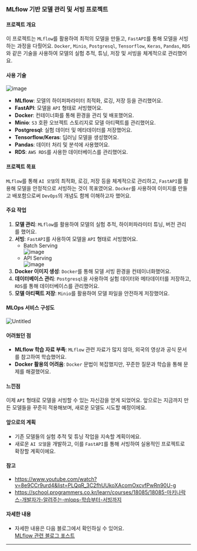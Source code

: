 ### MLflow 기반 모델 관리 및 서빙 프로젝트

#### 프로젝트 개요
이 프로젝트는 `MLflow`를 활용하여 최적의 모델을 만들고, `FastAPI`를 통해 모델을 서빙하는 과정을 다뤘어요. `Docker`, `Minio`, `Postgresql`, `Tensorflow`, `Keras`, `Pandas`, `RDS`와 같은 기술을 사용하여 모델의 실험 추적, 튜닝, 저장 및 서빙을 체계적으로 관리했어요.

#### 사용 기술
![image](https://github.com/user-attachments/assets/53b66853-c9be-44bd-8b54-e6f65ca277be)

- **MLflow**: 모델의 하이퍼파라미터 최적화, 로깅, 저장 등을 관리했어요.
- **FastAPI**: 모델을 `API` 형태로 서빙했어요.
- **Docker**: 컨테이너화를 통해 환경을 관리 및 배포했어요.
- **Minio**: `S3` 호환 오브젝트 스토리지로 모델 아티팩트를 관리했어요.
- **Postgresql**: 실험 데이터 및 메타데이터를 저장했어요.
- **Tensorflow/Keras**: 딥러닝 모델을 생성했어요.
- **Pandas**: 데이터 처리 및 분석에 사용했어요.
- **RDS**: `AWS RDS`를 사용한 데이터베이스를 관리했어요.

#### 프로젝트 목표
`MLflow`를 통해 `AI 모델`의 최적화, 로깅, 저장 등을 체계적으로 관리하고, `FastAPI`를 활용해 모델을 안정적으로 서빙하는 것이 목표였어요. `Docker`를 사용하여 이미지를 만들고 배포함으로써 `DevOps`의 개념도 함께 이해하고자 했어요.

#### 주요 작업
1. **모델 관리**: `MLflow`를 활용하여 모델의 실험 추적, 하이퍼파라미터 튜닝, 버전 관리를 했어요.
2. **서빙**: `FastAPI`를 사용하여 모델을 `API` 형태로 서빙했어요.
   - Batch Serving  
     ![image](https://github.com/user-attachments/assets/a28923ba-bff1-4090-9de2-d06c5e2eb82f)
   - API Serving  
     ![image](https://github.com/user-attachments/assets/c651ab9a-c1d6-4a8e-ab69-4079049b1e84)
3. **Docker 이미지 생성**: `Docker`를 통해 모델 서빙 환경을 컨테이너화했어요.
4. **데이터베이스 관리**: `Postgresql`을 사용하여 실험 데이터와 메타데이터를 저장하고, `RDS`를 통해 데이터베이스를 관리했어요.
5. **모델 아티팩트 저장**: `Minio`를 활용하여 모델 파일을 안전하게 저장했어요.

#### MLOps 서비스 구성도
![Untitled](https://github.com/user-attachments/assets/dd3ede86-800c-44fc-997d-7729ca930df7)

#### 어려웠던 점
- **MLflow 학습 자료 부족**: `MLflow` 관련 자료가 많지 않아, 외국의 영상과 공식 문서를 참고하여 학습했어요.
- **Docker 활용의 어려움**: `Docker` 문법이 복잡했지만, 꾸준한 질문과 학습을 통해 문제를 해결했어요.

#### 느낀점
이제 `API` 형태로 모델을 서빙할 수 있는 자신감을 얻게 되었어요. 앞으로는 지금까지 만든 모델들을 꾸준히 적용해보며, 새로운 모델도 시도할 예정이에요.

#### 앞으로의 계획
- 기존 모델들의 실험 추적 및 튜닝 작업을 지속할 계획이에요.
- 새로운 `AI 모델`을 개발하고, 이를 `FastAPI`를 통해 서빙하여 실용적인 프로젝트로 확장할 계획이에요.

#### 참고
- https://www.youtube.com/watch?v=8e9CCr9urd4&list=PLQqR_3C2fhUUkoXAcomOxcvfPwRn90U-g 
- https://school.programmers.co.kr/learn/courses/18085/18085-마키나락스-개발자가-알려주는-mlops-학습부터-서빙까지

#### 자세한 내용
- 자세한 내용은 다음 블로그에서 확인하실 수 있어요.  
[MLflow 관련 블로그 포스트](https://dinoqos.tistory.com/category/Tech%20Stack/MLflow)
----------------
